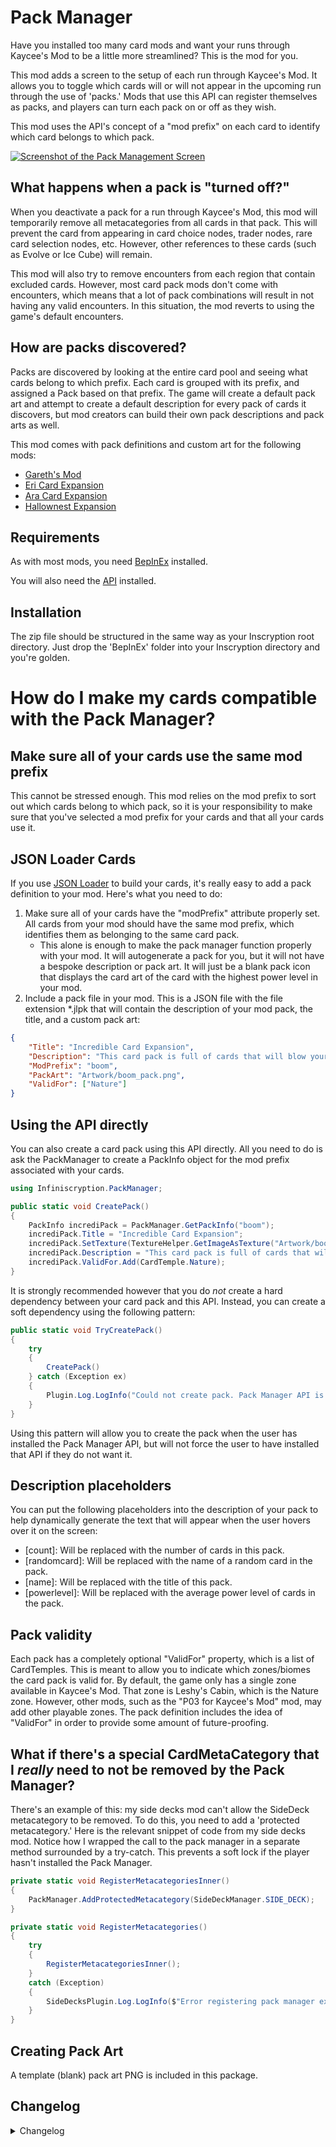 # Pack Manager

Have you installed too many card mods and want your runs through Kaycee's Mod to be a little more streamlined? This is the mod for you.

This mod adds a screen to the setup of each run through Kaycee's Mod. It allows you to toggle which cards will or will not appear in the upcoming run through the use of 'packs.' Mods that use this API can register themselves as packs, and players can turn each pack on or off as they wish.

This mod uses the API's concept of a "mod prefix" on each card to identify which card belongs to which pack.

[![Screenshot of the Pack Management Screen](https://i.imgur.com/r1qaJop.png)](https://i.imgur.com/DaV9cEo.png)

## What happens when a pack is "turned off?"

When you deactivate a pack for a run through Kaycee's Mod, this mod will temporarily remove all metacategories from all cards in that pack. This will prevent the card from appearing in card choice nodes, trader nodes, rare card selection nodes, etc. However, other references to these cards (such as Evolve or Ice Cube) will remain.

This mod will also try to remove encounters from each region that contain excluded cards. However, most card pack mods don't come with encounters, which means that a lot of pack combinations will result in not having any valid encounters. In this situation, the mod reverts to using the game's default encounters.

## How are packs discovered?

Packs are discovered by looking at the entire card pool and seeing what cards belong to which prefix. Each card is grouped with its prefix, and assigned a Pack based on that prefix. The game will create a default pack art and attempt to create a default description for every pack of cards it discovers, but mod creators can build their own pack descriptions and pack arts as well.

This mod comes with pack definitions and custom art for the following mods:

- [Gareth's Mod](https://inscryption.thunderstore.io/package/Gareth48/GarethMod/)
- [Eri Card Expansion](https://inscryption.thunderstore.io/package/Eri/Eri_Card_Expansion/)
- [Ara Card Expansion](https://inscryption.thunderstore.io/package/Arackulele/AraCardExpansion/)
- [Hallownest Expansion](https://inscryption.thunderstore.io/package/BlindTheBoundDemon/HallownestExpansion/)

## Requirements

As with most mods, you need [BepInEx](https://inscryption.thunderstore.io/package/BepInEx/BepInExPack_Inscryption/) installed. 

You will also need the [API](https://inscryption.thunderstore.io/package/API_dev/API/) installed.

## Installation

The zip file should be structured in the same way as your Inscryption root directory. Just drop the 'BepInEx' folder into your Inscryption directory and you're golden.

# How do I make my cards compatible with the Pack Manager?

## Make sure all of your cards use the same mod prefix
This cannot be stressed enough. This mod relies on the mod prefix to sort out which cards belong to which pack, so it is your responsibility to make sure that you've selected a mod prefix for your cards and that all your cards use it.

## JSON Loader Cards
If you use [JSON Loader](https://inscryption.thunderstore.io/package/MADH95Mods/JSONCardLoader/) to build your cards, it's really easy to add a pack definition to your mod. Here's what you need to do:

1. Make sure all of your cards have the "modPrefix" attribute properly set. All cards from your mod should have the same mod prefix, which identifies them as belonging to the same card pack.
    - This alone is enough to make the pack manager function properly with your mod. It will autogenerate a pack for you, but it will not have a bespoke description or pack art. It will just be a blank pack icon that displays the card art of the card with the highest power level in your mod.
2. Include a pack file in your mod. This is a JSON file with the file extension *.jlpk that will contain the description of your mod pack, the title, and a custom pack art:

```json
{
	"Title": "Incredible Card Expansion",
	"Description": "This card pack is full of cards that will blow your mind.",
	"ModPrefix": "boom",
	"PackArt": "Artwork/boom_pack.png",
    "ValidFor": ["Nature"]
}
```

## Using the API directly
You can also create a card pack using this API directly. All you need to do is ask the PackManager to create a PackInfo object for the mod prefix associated with your cards.

```c#
using Infiniscryption.PackManager;

public static void CreatePack()
{
    PackInfo incrediPack = PackManager.GetPackInfo("boom");
    incrediPack.Title = "Incredible Card Expansion";
    incrediPack.SetTexture(TextureHelper.GetImageAsTexture("Artwork/boom_pack.png");
    incrediPack.Description = "This card pack is full of cards that will blow your mind.";
    incrediPack.ValidFor.Add(CardTemple.Nature);
}
```

It is strongly recommended however that you do *not* create a hard dependency between your card pack and this API. Instead, you can create a soft dependency using the following pattern:

```c#
public static void TryCreatePack()
{
    try
    {
        CreatePack()
    } catch (Exception ex)
    {
        Plugin.Log.LogInfo("Could not create pack. Pack Manager API is not installed");
    }
}
```

Using this pattern will allow you to create the pack when the user has installed the Pack Manager API, but will not force the user to have installed that API if they do not want it.

## Description placeholders

You can put the following placeholders into the description of your pack to help dynamically generate the text that will appear when the user hovers over it on the screen:

- \[count\]: Will be replaced with the number of cards in this pack.
- \[randomcard\]: Will be replaced with the name of a random card in the pack.
- \[name\]: Will be replaced with the title of this pack.
- \[powerlevel\]: Will be replaced with the average power level of cards in the pack.

## Pack validity

Each pack has a completely optional "ValidFor" property, which is a list of CardTemples. This is meant to allow you to indicate which zones/biomes the card pack is valid for. By default, the game only has a single zone available in Kaycee's Mod. That zone is Leshy's Cabin, which is the Nature zone. However, other mods, such as the "P03 for Kaycee's Mod" mod, may add other playable zones. The pack definition includes the idea of "ValidFor" in order to provide some amount of future-proofing.

## What if there's a special CardMetaCategory that I *really* need to not be removed by the Pack Manager?

There's an example of this: my side decks mod can't allow the SideDeck metacategory to be removed. To do this, you need to add a 'protected metacategory.' Here is the relevant snippet of code from my side decks mod. Notice how I wrapped the call to the pack manager in a separate method surrounded by a try-catch. This prevents a soft lock if the player hasn't installed the Pack Manager.

```c#
private static void RegisterMetacategoriesInner()
{
    PackManager.AddProtectedMetacategory(SideDeckManager.SIDE_DECK);
}

private static void RegisterMetacategories()
{
    try
    {
        RegisterMetacategoriesInner();
    }
    catch (Exception)
    {
        SideDecksPlugin.Log.LogInfo($"Error registering pack manager exception - pack manager plugin not loaded. This is not a problem.");
    }
}
```

## Creating Pack Art

A template (blank) pack art PNG is included in this package.

## Changelog 

<details>
<summary>Changelog</summary>

1.0.1
- Like a dope, I managed to push a version of this mod that didn't have page scrolling activated. The mod can now handle more than 7 packs. Major facepalm.

1.0
- Initial version. 
</details>